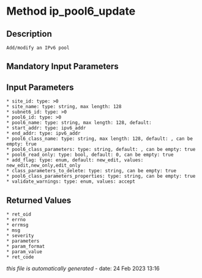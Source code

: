# Method ip_pool6_update

## Description
	Add/modify an IPv6 pool

## Mandatory Input Parameters

## Input Parameters
	* site_id: type: >0
	* site_name: type: string, max length: 128
	* subnet6_id: type: >0
	* pool6_id: type: >0
	* pool6_name: type: string, max length: 128, default: 
	* start_addr: type: ipv6_addr
	* end_addr: type: ipv6_addr
	* pool6_class_name: type: string, max length: 128, default: , can be empty: true
	* pool6_class_parameters: type: string, default: , can be empty: true
	* pool6_read_only: type: bool, default: 0, can be empty: true
	* add_flag: type: enum, default: new_edit, values: new_edit,new_only,edit_only
	* class_parameters_to_delete: type: string, can be empty: true
	* pool6_class_parameters_properties: type: string, can be empty: true
	* validate_warnings: type: enum, values: accept

## Returned Values
	* ret_oid
	* errno
	* errmsg
	* msg
	* severity
	* parameters
	* param_format
	* param_value
	* ret_code


*this file is automatically generated* - date: 24 Feb 2023 13:16